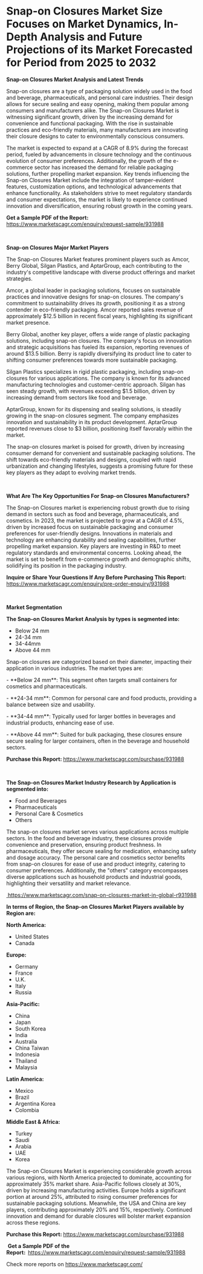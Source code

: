 <p><h1>Snap-on Closures Market Size Focuses on Market Dynamics, In-Depth Analysis and Future Projections of its Market Forecasted for Period from 2025 to 2032</h1></p><p><strong>Snap-on Closures Market Analysis and Latest Trends</strong></p>
<p><p>Snap-on closures are a type of packaging solution widely used in the food and beverage, pharmaceuticals, and personal care industries. Their design allows for secure sealing and easy opening, making them popular among consumers and manufacturers alike. The Snap-on Closures Market is witnessing significant growth, driven by the increasing demand for convenience and functional packaging. With the rise in sustainable practices and eco-friendly materials, many manufacturers are innovating their closure designs to cater to environmentally conscious consumers.</p><p>The market is expected to expand at a CAGR of 8.9% during the forecast period, fueled by advancements in closure technology and the continuous evolution of consumer preferences. Additionally, the growth of the e-commerce sector has increased the demand for reliable packaging solutions, further propelling market expansion. Key trends influencing the Snap-on Closures Market include the integration of tamper-evident features, customization options, and technological advancements that enhance functionality. As stakeholders strive to meet regulatory standards and consumer expectations, the market is likely to experience continued innovation and diversification, ensuring robust growth in the coming years.</p></p>
<p><strong>Get a Sample PDF of the Report:&nbsp;</strong> <a href="https://www.marketscagr.com/enquiry/request-sample/931988?utm_campaign=3509&utm_medium=2&utm_source=Github&utm_content=ia&utm_term=21032025&utm_id=snap-on-closures">https://www.marketscagr.com/enquiry/request-sample/931988</a></p>
<p>&nbsp;</p>
<p><strong>Snap-on Closures Major Market Players</strong></p>
<p><p>The Snap-on Closures Market features prominent players such as Amcor, Berry Global, Silgan Plastics, and AptarGroup, each contributing to the industry's competitive landscape with diverse product offerings and market strategies.</p><p>Amcor, a global leader in packaging solutions, focuses on sustainable practices and innovative designs for snap-on closures. The company's commitment to sustainability drives its growth, positioning it as a strong contender in eco-friendly packaging. Amcor reported sales revenue of approximately $12.5 billion in recent fiscal years, highlighting its significant market presence.</p><p>Berry Global, another key player, offers a wide range of plastic packaging solutions, including snap-on closures. The company's focus on innovation and strategic acquisitions has fueled its expansion, reporting revenues of around $13.5 billion. Berry is rapidly diversifying its product line to cater to shifting consumer preferences towards more sustainable packaging.</p><p>Silgan Plastics specializes in rigid plastic packaging, including snap-on closures for various applications. The company is known for its advanced manufacturing technologies and customer-centric approach. Silgan has seen steady growth, with revenues exceeding $1.5 billion, driven by increasing demand from sectors like food and beverage.</p><p>AptarGroup, known for its dispensing and sealing solutions, is steadily growing in the snap-on closures segment. The company emphasizes innovation and sustainability in its product development. AptarGroup reported revenues close to $3 billion, positioning itself favorably within the market.</p><p>The snap-on closures market is poised for growth, driven by increasing consumer demand for convenient and sustainable packaging solutions. The shift towards eco-friendly materials and designs, coupled with rapid urbanization and changing lifestyles, suggests a promising future for these key players as they adapt to evolving market trends.</p></p>
<p>&nbsp;</p>
<p><strong>What Are The Key Opportunities For Snap-on Closures Manufacturers?</strong></p>
<p><p>The Snap-on Closures market is experiencing robust growth due to rising demand in sectors such as food and beverage, pharmaceuticals, and cosmetics. In 2023, the market is projected to grow at a CAGR of 4.5%, driven by increased focus on sustainable packaging and consumer preferences for user-friendly designs. Innovations in materials and technology are enhancing durability and sealing capabilities, further propelling market expansion. Key players are investing in R&D to meet regulatory standards and environmental concerns. Looking ahead, the market is set to benefit from e-commerce growth and demographic shifts, solidifying its position in the packaging industry.</p></p>
<p><strong>Inquire or Share Your Questions If Any Before Purchasing This Report:</strong> <a href="https://www.marketscagr.com/enquiry/pre-order-enquiry/931988?utm_campaign=3509&utm_medium=2&utm_source=Github&utm_content=ia&utm_term=21032025&utm_id=snap-on-closures">https://www.marketscagr.com/enquiry/pre-order-enquiry/931988</a></p>
<p>&nbsp;</p>
<p><strong>Market Segmentation</strong></p>
<p><strong>The Snap-on Closures Market Analysis by types is segmented into:</strong></p>
<p><ul><li>Below 24 mm</li><li>24-34 mm</li><li>34-44mm</li><li>Above 44 mm</li></ul></p>
<p><p>Snap-on closures are categorized based on their diameter, impacting their application in various industries. The market types are:</p><p>- **Below 24 mm**: This segment often targets small containers for cosmetics and pharmaceuticals.</p><p>- **24-34 mm**: Common for personal care and food products, providing a balance between size and usability.</p><p>- **34-44 mm**: Typically used for larger bottles in beverages and industrial products, enhancing ease of use.</p><p>- **Above 44 mm**: Suited for bulk packaging, these closures ensure secure sealing for larger containers, often in the beverage and household sectors.</p></p>
<p><strong>Purchase this Report:&nbsp;</strong><a href="https://www.marketscagr.com/purchase/931988?utm_campaign=3509&utm_medium=2&utm_source=Github&utm_content=ia&utm_term=21032025&utm_id=snap-on-closures">https://www.marketscagr.com/purchase/931988</a></p>
<p>&nbsp;</p>
<p><strong>The Snap-on Closures Market Industry Research by Application is segmented into:</strong></p>
<p><ul><li>Food and Beverages</li><li>Pharmaceuticals</li><li>Personal Care & Cosmetics</li><li>Others</li></ul></p>
<p><p>The snap-on closures market serves various applications across multiple sectors. In the food and beverage industry, these closures provide convenience and preservation, ensuring product freshness. In pharmaceuticals, they offer secure sealing for medication, enhancing safety and dosage accuracy. The personal care and cosmetics sector benefits from snap-on closures for ease of use and product integrity, catering to consumer preferences. Additionally, the "others" category encompasses diverse applications such as household products and industrial goods, highlighting their versatility and market relevance.</p></p>
<p><a href="https://www.marketscagr.com/snap-on-closures-market-in-global-r931988?utm_campaign=3509&utm_medium=2&utm_source=Github&utm_content=ia&utm_term=21032025&utm_id=snap-on-closures">&nbsp;https://www.marketscagr.com/snap-on-closures-market-in-global-r931988</a></p>
<p><strong>In terms of Region, the Snap-on Closures Market Players available by Region are:</strong></p>
<p>
    <p> <strong> North America: </strong>
        <ul>
            <li>United States</li>
            <li>Canada</li>
        </ul>
        </p> 
    <p> <strong> Europe: </strong>
        <ul>
            <li>Germany</li>
            <li>France</li>
            <li>U.K.</li>
            <li>Italy</li>
            <li>Russia</li>
        </ul>
        </p> 
    <p> <strong> Asia-Pacific: </strong>
        <ul>
            <li>China</li>
            <li>Japan</li>
            <li>South Korea</li>
            <li>India</li>
            <li>Australia</li>
            <li>China Taiwan</li>
            <li>Indonesia</li>
            <li>Thailand</li>
            <li>Malaysia</li>
        </ul>
        </p> 
    <p> <strong> Latin America: </strong>
        <ul>
            <li>Mexico</li>
            <li>Brazil</li>
            <li>Argentina Korea</li>
            <li>Colombia</li>
        </ul>
        </p> 
    <p> <strong> Middle East & Africa: </strong>
        <ul>
            <li>Turkey</li>
            <li>Saudi</li>
            <li>Arabia</li>
            <li>UAE</li>
            <li>Korea</li>
        </ul>
    </p>
    </p>
<p><p>The Snap-on Closures Market is experiencing considerable growth across various regions, with North America projected to dominate, accounting for approximately 35% market share. Asia-Pacific follows closely at 30%, driven by increasing manufacturing activities. Europe holds a significant portion at around 25%, attributed to rising consumer preferences for sustainable packaging solutions. Meanwhile, the USA and China are key players, contributing approximately 20% and 15%, respectively. Continued innovation and demand for durable closures will bolster market expansion across these regions.</p></p>
<p><strong>Purchase this Report: </strong><a href="https://www.marketscagr.com/purchase/931988?utm_campaign=3509&utm_medium=2&utm_source=Github&utm_content=ia&utm_term=21032025&utm_id=snap-on-closures">https://www.marketscagr.com/purchase/931988</a></p>
<p>&nbsp;<strong>Get a Sample PDF of the Report:&nbsp;&nbsp;</strong><a href="https://www.marketscagr.com/enquiry/request-sample/931988?utm_campaign=3509&utm_medium=2&utm_source=Github&utm_content=ia&utm_term=21032025&utm_id=snap-on-closures">https://www.marketscagr.com/enquiry/request-sample/931988</a></p>
<p><strong></strong></p>
<p>Check more reports on <a href="https://www.marketscagr.com/?utm_campaign=3509&utm_medium=2&utm_source=Github&utm_content=ia&utm_term=21032025&utm_id=snap-on-closures">https://www.marketscagr.com/</a></p>